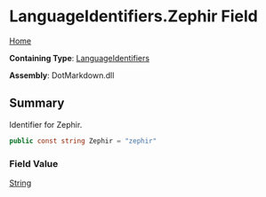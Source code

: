 # LanguageIdentifiers\.Zephir Field

[Home](../../../README.md)

**Containing Type**: [LanguageIdentifiers](../README.md)

**Assembly**: DotMarkdown\.dll

## Summary

Identifier for Zephir\.

```csharp
public const string Zephir = "zephir"
```

### Field Value

[String](https://docs.microsoft.com/en-us/dotnet/api/system.string)

